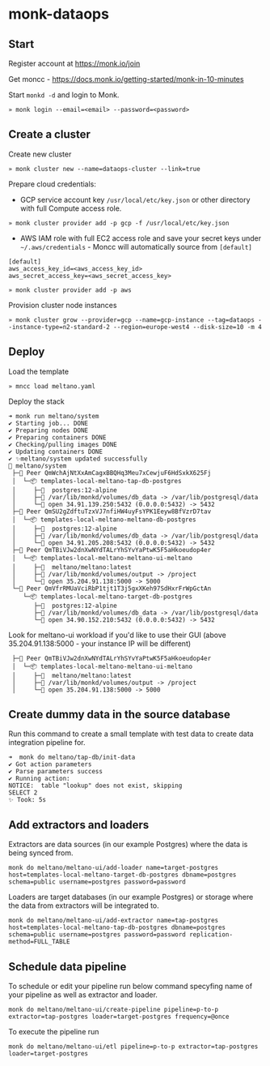 # monk-dataops

## Start 

Register account at https://monk.io/join

Get moncc - https://docs.monk.io/getting-started/monk-in-10-minutes

Start `monkd -d` and login to Monk.

```
» monk login --email=<email> --password=<password>
```

## Create a cluster

Create new cluster 
```
» monk cluster new --name=dataops-cluster --link=true
```

Prepare cloud credentials:
- GCP service account key `/usr/local/etc/key.json` or other directory with full Compute access role.
```
» monk cluster provider add -p gcp -f /usr/local/etc/key.json
```
- AWS IAM role with full EC2 access role and save your secret keys under `~/.aws/credentials` - Moncc will automatically source from `[default]`
```
[default]
aws_access_key_id=<aws_access_key_id>
aws_secret_access_key=<aws_secret_access_key>

» monk cluster provider add -p aws
```

Provision cluster node instances
```
» monk cluster grow --provider=gcp --name=gcp-instance --tag=dataops --instance-type=n2-standard-2 --region=europe-west4 --disk-size=10 -m 4
```

## Deploy

Load the template
```
» mncc load meltano.yaml 
```

Deploy the stack 
```
➜ monk run meltano/system
✔ Starting job... DONE
✔ Preparing nodes DONE
✔ Preparing containers DONE
✔ Checking/pulling images DONE
✔ Updating containers DONE
✔ ✨meltano/system updated successfully
🔩 meltano/system
 ├─🧊 Peer QmWchAjNtXxAmCagxBBQHq3Meu7xCewjuF6HdSxkX625Fj
 │  └─📦 templates-local-meltano-tap-db-postgres
 │     ├─🧩  postgres:12-alpine
 │     ├─💾 /var/lib/monkd/volumes/db_data -> /var/lib/postgresql/data
 │     └─🔌 open 34.91.139.250:5432 (0.0.0.0:5432) -> 5432
 ├─🧊 Peer QmSU2gZdftuTzxVJ7nfiHW4uyFsYPK1Eeyw8BfVzrD7tav
 │  └─📦 templates-local-meltano-meltano-db-postgres
 │     ├─🧩  postgres:12-alpine
 │     ├─💾 /var/lib/monkd/volumes/db_data -> /var/lib/postgresql/data
 │     └─🔌 open 34.91.205.208:5432 (0.0.0.0:5432) -> 5432
 ├─🧊 Peer QmTBiVJw2dnXwNYdTALrYhSYvYaPtwK5F5aHkoeudop4er
 │  └─📦 templates-local-meltano-meltano-ui-meltano
 │     ├─🧩  meltano/meltano:latest
 │     ├─💾 /var/lib/monkd/volumes/output -> /project
 │     └─🔌 open 35.204.91.138:5000 -> 5000
 └─🧊 Peer QmVfrRMUaVciRbP1tjt1T3j5gxXKeh97SdHxrFrWpGctAn
    └─📦 templates-local-meltano-target-db-postgres
       ├─🧩  postgres:12-alpine
       ├─💾 /var/lib/monkd/volumes/db_data -> /var/lib/postgresql/data
       └─🔌 open 34.90.152.210:5432 (0.0.0.0:5432) -> 5432
```

Look for meltano-ui workload if you'd like to use their GUI (above 35.204.91.138:5000 - your instance IP will be different)
```
 ├─🧊 Peer QmTBiVJw2dnXwNYdTALrYhSYvYaPtwK5F5aHkoeudop4er
 │  └─📦 templates-local-meltano-meltano-ui-meltano
 │     ├─🧩  meltano/meltano:latest
 │     ├─💾 /var/lib/monkd/volumes/output -> /project
 │     └─🔌 open 35.204.91.138:5000 -> 5000
```

## Create dummy data in the source database

Run this command to create a small template with test data to create data integration pipeline for.
```
➜  monk do meltano/tap-db/init-data                                                            
✔ Got action parameters
✔ Parse parameters success
✔ Running action: 
NOTICE:  table "lookup" does not exist, skipping
SELECT 2
✨ Took: 5s
```

## Add extractors and loaders

Extractors are data sources (in our example Postgres) where the data is being synced from.
```
monk do meltano/meltano-ui/add-loader name=target-postgres host=templates-local-meltano-target-db-postgres dbname=postgres schema=public username=postgres password=password
```
Loaders are target databases (in our example Postgres) or storage where the data from extractors will be integrated to.
```
monk do meltano/meltano-ui/add-extractor name=tap-postgres host=templates-local-meltano-tap-db-postgres dbname=postgres schema=public username=postgres password=password replication-method=FULL_TABLE
```

## Schedule data pipeline

To schedule or edit your pipeline run below command specyfing name of your pipeline as well as extractor and loader.
```
monk do meltano/meltano-ui/create-pipeline pipeline=p-to-p extractor=tap-postgres loader=target-postgres frequency=@once
```
To execute the pipeline run
```
monk do meltano/meltano-ui/etl pipeline=p-to-p extractor=tap-postgres loader=target-postgres
```
